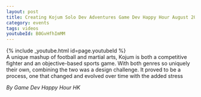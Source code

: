 ```yaml
---
layout: post
title: Creating Kojum Solo Dev Adventures Game Dev Happy Hour August 2023 Monthly
category: events
tags: videos
youtubeId: B0GvHfhImMM
---
```


{% include _youtube.html id=page.youtubeId %}
<br />
A unique mashup of football and martial arts, Kojum is both a competitive fighter and an objective-based sports game. With both genres so uniquely their own, combining the two was a design challenge. It proved to be a process, one that changed and evolved over time with the added stress

_By Game Dev Happy Hour HK_
